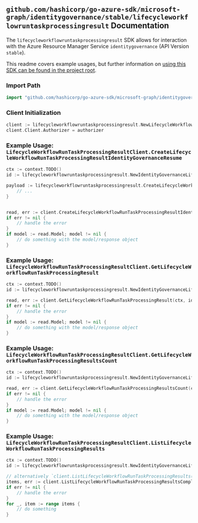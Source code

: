 
## `github.com/hashicorp/go-azure-sdk/microsoft-graph/identitygovernance/stable/lifecycleworkflowruntaskprocessingresult` Documentation

The `lifecycleworkflowruntaskprocessingresult` SDK allows for interaction with the Azure Resource Manager Service `identitygovernance` (API Version `stable`).

This readme covers example usages, but further information on [using this SDK can be found in the project root](https://github.com/hashicorp/go-azure-sdk/tree/main/docs).

### Import Path

```go
import "github.com/hashicorp/go-azure-sdk/microsoft-graph/identitygovernance/stable/lifecycleworkflowruntaskprocessingresult"
```


### Client Initialization

```go
client := lifecycleworkflowruntaskprocessingresult.NewLifecycleWorkflowRunTaskProcessingResultClientWithBaseURI("https://management.azure.com")
client.Client.Authorizer = authorizer
```


### Example Usage: `LifecycleWorkflowRunTaskProcessingResultClient.CreateLifecycleWorkflowRunTaskProcessingResultIdentityGovernanceResume`

```go
ctx := context.TODO()
id := lifecycleworkflowruntaskprocessingresult.NewIdentityGovernanceLifecycleWorkflowWorkflowIdRunIdTaskProcessingResultID("workflowIdValue", "runIdValue", "taskProcessingResultIdValue")

payload := lifecycleworkflowruntaskprocessingresult.CreateLifecycleWorkflowRunTaskProcessingResultIdentityGovernanceResumeRequest{
	// ...
}


read, err := client.CreateLifecycleWorkflowRunTaskProcessingResultIdentityGovernanceResume(ctx, id, payload)
if err != nil {
	// handle the error
}
if model := read.Model; model != nil {
	// do something with the model/response object
}
```


### Example Usage: `LifecycleWorkflowRunTaskProcessingResultClient.GetLifecycleWorkflowRunTaskProcessingResult`

```go
ctx := context.TODO()
id := lifecycleworkflowruntaskprocessingresult.NewIdentityGovernanceLifecycleWorkflowWorkflowIdRunIdTaskProcessingResultID("workflowIdValue", "runIdValue", "taskProcessingResultIdValue")

read, err := client.GetLifecycleWorkflowRunTaskProcessingResult(ctx, id, lifecycleworkflowruntaskprocessingresult.DefaultGetLifecycleWorkflowRunTaskProcessingResultOperationOptions())
if err != nil {
	// handle the error
}
if model := read.Model; model != nil {
	// do something with the model/response object
}
```


### Example Usage: `LifecycleWorkflowRunTaskProcessingResultClient.GetLifecycleWorkflowRunTaskProcessingResultsCount`

```go
ctx := context.TODO()
id := lifecycleworkflowruntaskprocessingresult.NewIdentityGovernanceLifecycleWorkflowWorkflowIdRunID("workflowIdValue", "runIdValue")

read, err := client.GetLifecycleWorkflowRunTaskProcessingResultsCount(ctx, id, lifecycleworkflowruntaskprocessingresult.DefaultGetLifecycleWorkflowRunTaskProcessingResultsCountOperationOptions())
if err != nil {
	// handle the error
}
if model := read.Model; model != nil {
	// do something with the model/response object
}
```


### Example Usage: `LifecycleWorkflowRunTaskProcessingResultClient.ListLifecycleWorkflowRunTaskProcessingResults`

```go
ctx := context.TODO()
id := lifecycleworkflowruntaskprocessingresult.NewIdentityGovernanceLifecycleWorkflowWorkflowIdRunID("workflowIdValue", "runIdValue")

// alternatively `client.ListLifecycleWorkflowRunTaskProcessingResults(ctx, id, lifecycleworkflowruntaskprocessingresult.DefaultListLifecycleWorkflowRunTaskProcessingResultsOperationOptions())` can be used to do batched pagination
items, err := client.ListLifecycleWorkflowRunTaskProcessingResultsComplete(ctx, id, lifecycleworkflowruntaskprocessingresult.DefaultListLifecycleWorkflowRunTaskProcessingResultsOperationOptions())
if err != nil {
	// handle the error
}
for _, item := range items {
	// do something
}
```
